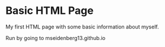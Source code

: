 # Basic HTML Page

My first HTML page with some basic information about myself.

Run by going to mseidenberg13.github.io